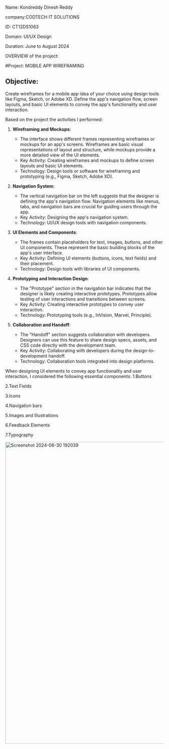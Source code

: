 Name: Kondreddy Dinesh Reddy

company:CODTECH IT SOLUTIONS

ID: CT12DS1063

Domain: UI/UX Design

Duration: June to August 2024

OVERVIEW of the project:

#Project: MOBILE APP WIREFRAMING

## Objective:
Create wireframes for a mobile app idea of your choice using design tools like Figma, Sketch, or Adobe XD. Define the app's navigation flow, screen layouts, and basic UI elements to convey the app's functionality and user interaction.

Based on the project the activities I performed:
1. **Wireframing and Mockups**:
   - The interface shows different frames representing wireframes or mockups for an app's screens. Wireframes are basic visual representations of layout and structure, while mockups provide a more detailed view of the UI elements.
   - Key Activity: Creating wireframes and mockups to define screen layouts and basic UI elements.
   - Technology: Design tools or software for wireframing and prototyping (e.g., Figma, Sketch, Adobe XD).

2. **Navigation System**:
   - The vertical navigation bar on the left suggests that the designer is defining the app's navigation flow. Navigation elements like menus, tabs, and navigation 
     bars are crucial for guiding users through the app.
   - Key Activity: Designing the app's navigation system.
   - Technology: UI/UX design tools with navigation components.

3. **UI Elements and Components**:
   - The frames contain placeholders for text, images, buttons, and other UI components. These represent the basic building blocks of the app's user interface.
   - Key Activity: Defining UI elements (buttons, icons, text fields) and their placement.
   - Technology: Design tools with libraries of UI components.

4. **Prototyping and Interaction Design**:
   - The "Prototype" section in the navigation bar indicates that the designer is likely creating interactive prototypes. Prototypes allow testing of user 
     interactions and transitions between screens.
   - Key Activity: Creating interactive prototypes to convey user interaction.
   - Technology: Prototyping tools (e.g., InVision, Marvel, Principle).

5. **Collaboration and Handoff**:
   - The "Handoff" section suggests collaboration with developers. Designers can use this feature to share design specs, assets, and CSS code directly with the development team.
   - Key Activity: Collaborating with developers during the design-to-development handoff.
   - Technology: Collaboration tools integrated into design platforms.
  
When designing UI elements to convey app functionality and user interaction, I considered the following essential components:
1.Buttons

2.Text Fields

3.Icons

4.Navigation bars

5.Images and Illustrations

6.Feedback Elements

7.Typography

<img width="960" alt="Screenshot 2024-06-30 192039" src="https://github.com/dines86/CODTECH-Task2/assets/174235029/bf8657c9-cd47-4702-b4be-772fe5b30ea6">
